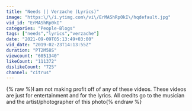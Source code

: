 ```yaml
---
title: "Needs || Verzache (Lyrics)"
image: "https:\/\/i.ytimg.com\/vi\/ErMAShRp0kI\/hqdefault.jpg"
vid_id: "ErMAShRp0kI"
categories: "People-Blogs"
tags: ["needs","lyrics","verzache"]
date: "2021-09-09T05:13:49+03:00"
vid_date: "2019-02-23T14:13:55Z"
duration: "PT2M58S"
viewcount: "6051340"
likeCount: "111372"
dislikeCount: "725"
channel: "citrus"
---
```

{% raw %}I am not making profit off of any of these videos. These videos are just for entertainment and for the lyrics. All credits go to the musician and the artist/photographer of this photo{% endraw %}
